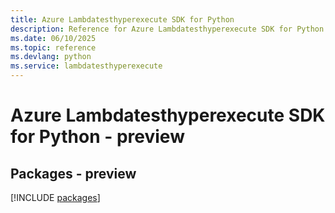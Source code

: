 ```yaml
---
title: Azure Lambdatesthyperexecute SDK for Python
description: Reference for Azure Lambdatesthyperexecute SDK for Python
ms.date: 06/10/2025
ms.topic: reference
ms.devlang: python
ms.service: lambdatesthyperexecute
---
```

# Azure Lambdatesthyperexecute SDK for Python - preview
## Packages - preview
[!INCLUDE [packages](lambdatesthyperexecute-index.md)]